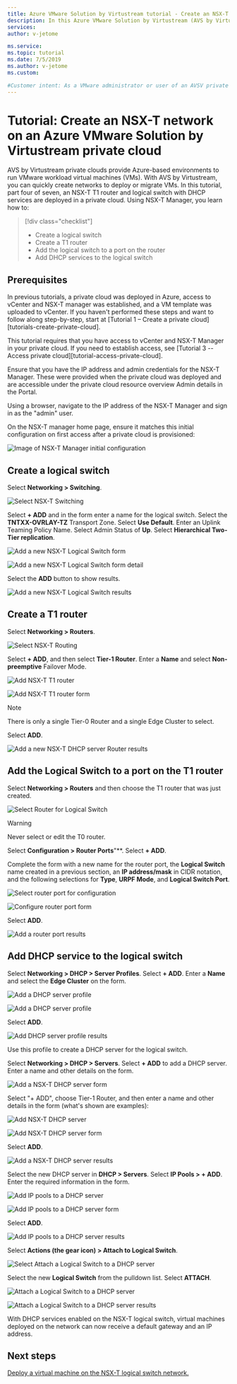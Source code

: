 ```yaml
---
title: Azure VMware Solution by Virtustream tutorial - Create an NSX-T network
description: In this Azure VMware Solution by Virtustream (AVS by Virtustream) tutorial, you create an NSX-T T1 router and a logical switch with DHCP services using NSX-T Manager in the private cloud.
services: 
author: v-jetome

ms.service: 
ms.topic: tutorial
ms.date: 7/5/2019
ms.author: v-jetome
ms.custom: 

#Customer intent: As a VMware administrator or user of an AVSV private cloud, I want to learn how to create an NSX-T T1 router, a logical swith on the router, and configure DHCP in preparation for deploying a VM on the network that has been created.
---
```


# Tutorial: Create an NSX-T network on an Azure VMware Solution by Virtustream private cloud

AVS by Virtustream private clouds provide Azure-based environments to run VMware workload virtual machines (VMs). With AVS by Virtustream, you can quickly create networks to deploy or migrate VMs. In this tutorial, part four of seven, an NSX-T T1 router and logical switch with DHCP services are deployed in a private cloud. Using NSX-T Manager, you learn how to:

> [!div class="checklist"]
> * Create a logical switch
> * Create a T1 router
> * Add the logical switch to a port on the router
> * Add DHCP services to the logical switch

## Prerequisites

In previous tutorials, a private cloud was deployed in Azure, access to vCenter and NSX-T manager was established, and a VM template was uploaded to vCenter. If you haven't performed these steps and want to follow along step-by-step, start at [Tutorial 1 – Create a private cloud][tutorials-create-private-cloud].

This tutorial requires that you have access to vCenter and NSX-T Manager in your private cloud. If you need to establish access, see [Tutorial 3 -- Access private cloud][tutorial-access-private-cloud].

Ensure that you have the IP address and admin credentials for the NSX-T Manager. These were provided when the private cloud was deployed and are accessible under the private cloud resource overview Admin details in the Portal.

Using a browser, navigate to the IP address of the NSX-T Manager and sign in as the "admin" user.

On the NSX-T manager home page, ensure it matches this initial configuration on first access after a private cloud is provisioned:

![Image of NSX-T Manager initial configuration](./media/NSX-initial-config.png)

## Create a logical switch

Select **Networking > Switching**.

![Select NSX-T Switching](./media/NSX-select-switching.png)

Select **+ ADD** and in the form enter a name for the logical switch.
Select the **TNTXX-OVRLAY-TZ** Transport Zone.
Select **Use Default**.
Enter an Uplink Teaming Policy Name.
Select Admin Status of **Up**.
Select **Hierarchical Two-Tier replication**.

![Add a new NSX-T Logical Switch form](./media/NSX-add-switch.png)

![Add a new NSX-T Logical Switch form detail](./media/NSX-add-switch-form.png)

Select the **ADD** button to show results.

![Add a new NSX-T Logical Switch results](./media/NSX-add-switch-results.png)

## Create a T1 router

Select **Networking > Routers**.

![Select NSX-T Routing](./media/NSX-select-routers.png)

Select **+ ADD**, and then select **Tier-1 Router**.
Enter a **Name** and select **Non-preemptive** Failover Mode.

![Add NSX-T T1 router](./media/NSX-add-router.png)

![Add NSX-T T1 router form](./media/NSX-add-router-form.png)

> [!NOTE]
> There is only a single Tier-0 Router and a single Edge Cluster to select.

Select **ADD**.

![Add a new NSX-T DHCP server Router results](./media/NSX-add-router-results.png)

## Add the Logical Switch to a port on the T1 router

Select **Networking > Routers** and then choose the T1 router that was just created.

![Select Router for Logical Switch](./media/NSX-show-router-overview.png)

> [!WARNING]
> Never select or edit the T0 router.

Select **Configuration > Router Ports**"**.
Select **+ ADD**.

Complete the form with a new name for the router port, the **Logical Switch** name created in a previous section, an **IP address/mask** in CIDR notation, and the following selections for **Type**, **URPF Mode**, and **Logical Switch Port**.

![Select router port for configuration](./media/NSX-add-router-port.png)

![Configure router port form](./media/NSX-add-router-port-form.png)

Select **ADD**.

![Add a router port results](./media/NSX-add-router-port-results.png)

## Add DHCP service to the logical switch

Select **Networking > DHCP > Server Profiles**.
Select **+ ADD**.
Enter a **Name** and select the **Edge Cluster** on the form.

![Add a DHCP server profile](./media/NSX-add-dhcp-server-profile.png)

![Add a DHCP server profile](./media/NSX-add-dhcp-server-profile-form.png)

Select **ADD**.

![Add  DHCP server profile results](./media/NSX-add-dhcp-server-profile-results.png)

Use this profile to create a DHCP server for the logical switch.

Select **Networking > DHCP > Servers**.
Select **+ ADD** to add a DHCP server. Enter a name and other details on the form.

![Add a NSX-T DHCP server form](./media/NSX-associate-dhcp-server.png)

Select "+ ADD", choose Tier-1 Router, and then enter a name and other details in the form (what's shown are examples):

![Add NSX-T DHCP server](./media/NSX-add-dhcp-server.png)

![Add NSX-T DHCP server form](./media/NSX-add-dhcp-server-form.png)

Select **ADD**.

![Add a NSX-T DHCP server results](./media/NSX-add-dhcp-server-form-results.png)

Select the new DHCP server in **DHCP > Servers**.
Select **IP Pools > + ADD**.
Enter the required information in the form.

![Add IP pools to a DHCP server](./media/NSX-add-dhcp-ip-pools.png)

![Add IP pools to a DHCP server form](./media/NSX-add-dhcp-ip-pools-form.png)

Select **ADD**.

![Add IP pools to a DHCP server results](./media/NSX-add-dhcp-ip-pools-results.png)

Select **Actions (the gear icon) > Attach to Logical Switch**.

![Select Attach a Logical Switch to a DHCP server](./media/NSX-attach-switch-to-dhcp-server.png)

Select the new **Logical Switch** from the pulldown list.
Select **ATTACH**.

![Attach a Logical Switch to a DHCP server](./media/NSX-attach-switch-to-dhcp-form.png)

![Attach a Logical Switch to a DHCP server results](./media/NSX-attach-switch-to-dhcp-server-results.png)

With DHCP services enabled on the NSX-T logical switch, virtual machines deployed on the network can now receive a default gateway and an IP address.

## Next steps

[Deploy a virtual machine on the NSX-T logical switch network.][tutorials-deploy-vm]

<!-- LINKS - external-->

<!-- LINKS - internal -->
[tutorials-deploy-vm]: ./tutorials-deploy-vm.md